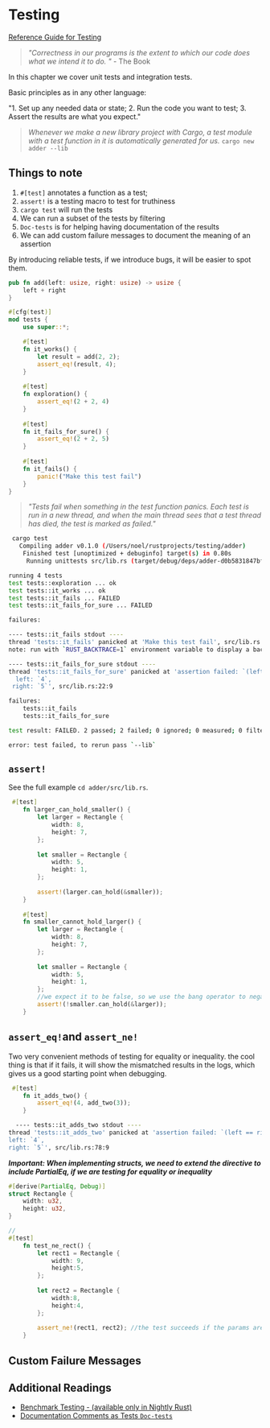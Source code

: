 # Testing

[Reference Guide for Testing](https://doc.rust-lang.org/book/ch11-01-writing-tests.html)

>*"Correctness in our programs is the extent to which our code does what we intend it to do. "* - The Book

In this chapter we cover unit tests and integration tests.

Basic principles as in any other language:

"1. Set up any needed data or state;
2. Run the code you want to test;
3. Assert the results are what you expect."

>*Whenever we make a new library project with Cargo, a test module with a test function in it is automatically generated for us.*
`cargo new adder --lib`

## Things to note

1. `#[test]` annotates a function as a test;
2. `assert!` is a testing macro to test for truthiness
3. `cargo test` will run the tests
4. We can run a subset of the tests by filtering
5. `Doc-tests` is for helping having documentation of the results
6. We can add custom failure messages to document the meaning of an assertion

By introducing reliable tests, if we introduce bugs, it will be easier to spot them.

```rust
pub fn add(left: usize, right: usize) -> usize {
    left + right
}

#[cfg(test)]
mod tests {
    use super::*;

    #[test]
    fn it_works() {
        let result = add(2, 2);
        assert_eq!(result, 4);
    }
    
    #[test]
    fn exploration() {
        assert_eq!(2 + 2, 4)
    }
    
    #[test]
    fn it_fails_for_sure() {
        assert_eq!(2 + 2, 5)
    }
    
    #[test]
    fn it_fails() {
        panic!("Make this test fail")
    }
}

```

>*"Tests fail when something in the test function panics. Each test is run in a new thread, and when the main thread sees that a test thread has died, the test is marked as failed."*

```bash
 cargo test
   Compiling adder v0.1.0 (/Users/noel/rustprojects/testing/adder)
    Finished test [unoptimized + debuginfo] target(s) in 0.80s
     Running unittests src/lib.rs (target/debug/deps/adder-d0b5831847bf2ea7)

running 4 tests
test tests::exploration ... ok
test tests::it_works ... ok
test tests::it_fails ... FAILED
test tests::it_fails_for_sure ... FAILED

failures:

---- tests::it_fails stdout ----
thread 'tests::it_fails' panicked at 'Make this test fail', src/lib.rs:28:9
note: run with `RUST_BACKTRACE=1` environment variable to display a backtrace

---- tests::it_fails_for_sure stdout ----
thread 'tests::it_fails_for_sure' panicked at 'assertion failed: `(left == right)`
  left: `4`,
 right: `5`', src/lib.rs:22:9

failures:
    tests::it_fails
    tests::it_fails_for_sure

test result: FAILED. 2 passed; 2 failed; 0 ignored; 0 measured; 0 filtered out; finished in 0.00s

error: test failed, to rerun pass `--lib`
```

## `assert!`

See the full example `cd adder/src/lib.rs`.

```rust
 #[test]
    fn larger_can_hold_smaller() {
        let larger = Rectangle {
            width: 8,
            height: 7,
        };
        
        let smaller = Rectangle {
            width: 5,
            height: 1,
        };
        
        assert!(larger.can_hold(&smaller));
    }
    
    #[test]
    fn smaller_cannot_hold_larger() {
        let larger = Rectangle {
            width: 8,
            height: 7,
        };
        
        let smaller = Rectangle {
            width: 5,
            height: 1,
        };
        //we expect it to be false, so we use the bang operator to negate the value inside the assertion
        assert!(!smaller.can_hold(&larger));
    }
```

## `assert_eq!`and `assert_ne!`

Two very convenient methods of testing for equality or inequality.
the cool thing is that if it fails, it will show the mismatched results in the logs, which gives us a good starting point when debugging.

```rust
 #[test]
    fn it_adds_two() {
        assert_eq!(4, add_two(3));
    }
```

```bash
  ---- tests::it_adds_two stdout ----
thread 'tests::it_adds_two' panicked at 'assertion failed: `(left == right)`
left: `4`,
right: `5`', src/lib.rs:78:9

```

***Important: When implementing structs, we need to extend the directive to include PartialEq, if we are testing for equality or inequality***

```rust
#[derive(PartialEq, Debug)]
struct Rectangle {
    width: u32,
    height: u32,
}

//
#[test]
    fn test_ne_rect() {
        let rect1 = Rectangle {
            width: 9,
            height:5,
        };
        
        let rect2 = Rectangle {
            width:8,
            height:4,
        };
        
        assert_ne!(rect1, rect2); //the test succeeds if the params are not equal
    }
```

## Custom Failure Messages

## Additional Readings

- [Benchmark Testing - (available only in Nightly Rust)](https://doc.rust-lang.org/unstable-book/library-features/test.html)
- [Documentation Comments as Tests `Doc-tests`](https://doc.rust-lang.org/book/ch14-02-publishing-to-crates-io.html#documentation-comments-as-tests)
